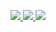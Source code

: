 <p align="center">
  <a href="https://github.com/ice9-se">
    <img src="http://github-profile-summary-cards.vercel.app/api/cards/profile-details?username=ice9-se&theme=transparent" />
  </a>
  <a href="https://github.com/ice9-se">
    <img src="https://github-readme-streak-stats.herokuapp.com/?user=ice9-se&hide_border=true&card_width=338&theme=transparent" />
  </a>
  <a href="https://github.com/ice9-se">
    <img src="http://github-profile-summary-cards.vercel.app/api/cards/stats?username=ice9-se&theme=transparent" />
  </a>
</p>
